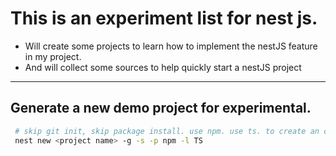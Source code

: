 # This is an experiment list for nest js.

- Will create some projects to learn how to implement the nestJS feature in my project.
-  And will collect some sources to help quickly start a nestJS project
---

## Generate a new demo project for experimental. 
```sh
 # skip git init, skip package install. use npm. use ts. to create an demo
 nest new <project name> -g -s -p npm -l TS
```
